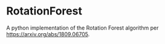 # RotationForest
A python implementation of the Rotation Forest algorithm per https://arxiv.org/abs/1809.06705. 
